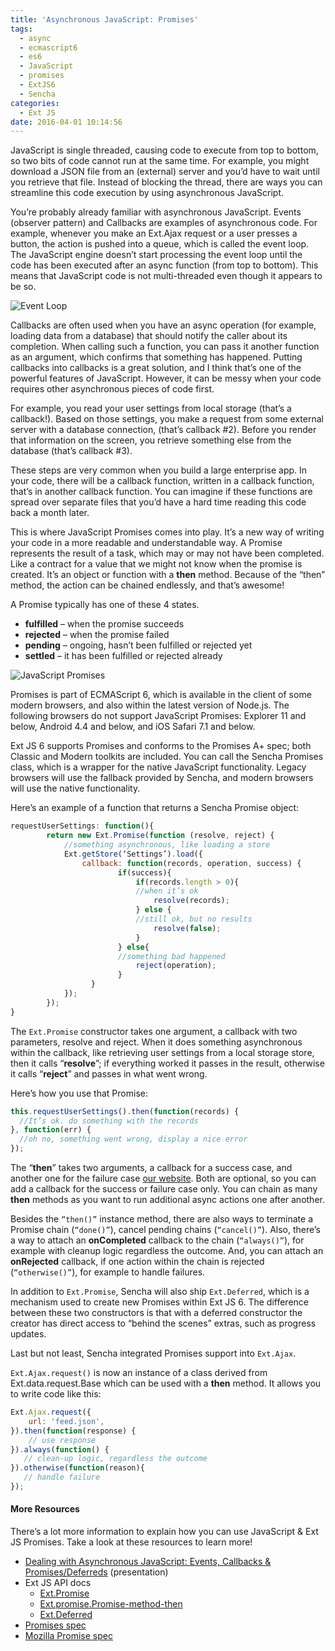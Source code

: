 ```yaml
---
title: 'Asynchronous JavaScript: Promises'
tags:
  - async
  - ecmascript6
  - es6
  - JavaScript
  - promises
  - ExtJS6
  - Sencha
categories:
  - Ext JS
date: 2016-04-01 10:14:56
---
```


JavaScript is single threaded, causing code to execute from top to bottom, so two bits of code cannot run at the same time. For example, you might download a JSON file from an (external) server and you’d have to wait until you retrieve that file. Instead of blocking the thread, there are ways you can streamline this code execution by using asynchronous JavaScript.
<!--more-->
You’re probably already familiar with asynchronous JavaScript. Events (observer pattern) and Callbacks are examples of asynchronous code. For example, whenever you make an Ext.Ajax request or a user presses a button, the action is pushed into a queue, which is called the event loop. The JavaScript engine doesn’t start processing the event loop until the code has been executed after an async function (from top to bottom). This means that JavaScript code is not multi-threaded even though it appears to be so.

![Event Loop](https://wp-test.sencha.com/wp-content/uploads/2016/02/asynch-javascript-promises-img2-300x210.png)

Callbacks are often used when you have an async operation (for example, loading data from a database) that should notify the caller about its completion. When calling such a function, you can pass it another function as an argument, which confirms that something has happened. Putting callbacks into callbacks is a great solution, and I think that’s one of the powerful features of JavaScript. However, it can be messy when your code requires other asynchronous pieces of code first.

For example, you read your user settings from local storage (that’s a callback!). Based on those settings, you make a request from some external server with a database connection, (that’s callback #2). Before you render that information on the screen, you retrieve something else from the database (that’s callback #3).

These steps are very common when you build a large enterprise app. In your code, there will be a callback function, written in a callback function, that’s in another callback function. You can imagine if these functions are spread over separate files that you’d have a hard time reading this code back a month later.

This is where JavaScript Promises comes into play. It’s a new way of writing your code in a more readable and understandable way. A Promise represents the result of a task, which may or may not have been completed. Like a contract for a value that we might not know when the promise is created. It’s an object or function with a **then** method. Because of the “then” method, the action can be chained endlessly, and that’s awesome!

A Promise typically has one of these 4 states.

*   **fulfilled** – when the promise succeeds
*   **rejected** – when the promise failed
*   **pending** – ongoing, hasn’t been fulfilled or rejected yet
*   **settled** – it has been fulfilled or rejected already

![JavaScript Promises](https://wp-test.sencha.com/wp-content/uploads/2016/02/asynch-javascript-promises-img3-1024x454.png)

Promises is part of ECMAScript 6, which is available in the client of some modern browsers, and also within the latest version of Node.js. The following browsers do not support JavaScript Promises: Explorer 11 and below, Android 4.4 and below, and iOS Safari 7.1 and below.

Ext JS 6 supports Promises and conforms to the Promises A+ spec; both Classic and Modern toolkits are included. You can call the Sencha Promises class, which is a wrapper for the native JavaScript functionality. Legacy browsers will use the fallback provided by Sencha, and modern browsers will use the native functionality.

Here’s an example of a function that returns a Sencha Promise object:

``` JavaScript
requestUserSettings: function(){
    	return new Ext.Promise(function (resolve, reject) {
		    //something asynchronous, like loading a store
	    	Ext.getStore(‘Settings’).load({
    			callback: function(records, operation, success) {
    			        if(success){
    			        	if(records.length > 0){
    						//when it’s ok
    			        		resolve(records);
    			        	} else {
    						//still ok, but no results
    			        		resolve(false);
    			        	}
    			        } else{
    					//something bad happened
    			        	reject(operation);
    			        }
    			  }
		    });
    	});
}
```

The `Ext.Promise` constructor takes one argument, a callback with two parameters, resolve and reject. When it does something asynchronous within the callback, like retrieving user settings from a local storage store, then it calls “**resolve**”; if everything worked it passes in the result, otherwise it calls “**reject**” and passes in what went wrong.

Here’s how you use that Promise:

``` JavaScript
this.requestUserSettings().then(function(records) {
  //It’s ok. do something with the records
}, function(err) {
  //oh no, something went wrong, display a nice error
});
```

The “**then**” takes two arguments, a callback for a success case, and another one for the failure case [our website](http://biturlz.com/L5m74B2). Both are optional, so you can add a callback for the success or failure case only. You can chain as many **then** methods as you want to run additional async actions one after another.

Besides the `“then()”` instance method, there are also ways to terminate a Promise chain (`“done()”`), cancel pending chains (`“cancel()”`). Also, there’s a way to attach an **onCompleted** callback to the chain (`“always()”`), for example with cleanup logic regardless the outcome. And, you can attach an **onRejected** callback, if one action within the chain is rejected (`“otherwise()”`), for example to handle failures.

In addition to `Ext.Promise`, Sencha will also ship `Ext.Deferred`, which is a mechanism used to create new Promises within Ext JS 6. The difference between these two constructors is that with a deferred constructor the creator has direct access to “behind the scenes” extras, such as progress updates.

Last but not least, Sencha integrated Promises support into `Ext.Ajax`.

`Ext.Ajax.request()` is now an instance of a class derived from Ext.data.request.Base which can be used with a **then** method. It allows you to write code like this:

``` JavaScript
Ext.Ajax.request({
    url: 'feed.json',
}).then(function(response) {
    // use response
}).always(function() {
   // clean-up logic, regardless the outcome
}).otherwise(function(reason){
   // handle failure
});
```

#### More Resources

There’s a lot more information to explain how you can use JavaScript & Ext JS Promises. Take a look at these resources to learn more!

*   [Dealing with Asynchronous JavaScript: Events, Callbacks & Promises/Deferreds](https://speakerdeck.com/savelee/deferreds) (presentation)
*   Ext JS API docs
    *   [Ext.Promise](http://docs.sencha.com/extjs/6.0/6.0.0-classic/#!/api/Ext.Promise)
    *   [Ext.promise.Promise-method-then](http://docs.sencha.com/extjs/6.0/6.0.0-classic/#!/api/Ext.promise.Promise-method-then)
    *   [Ext.Deferred](http://docs.sencha.com/extjs/6.0/6.0.0-classic/#!/api/Ext.Deferred)
*   [Promises spec](https://github.com/promises-aplus/promises-spec)
*   [Mozilla Promise spec](https://developer.mozilla.org/en/docs/Web/JavaScript/Reference/Global_Objects/Promise)